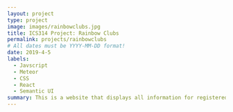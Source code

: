 ```yaml
---
layout: project
type: project
image: images/rainbowclubs.jpg
title: ICS314 Project: Rainbow Clubs
permalink: projects/rainbowclubs
# All dates must be YYYY-MM-DD format!
date: 2019-4-5
labels:
  - Javscript
  - Meteor
  - CSS
  - React
  - Semantic UI
summary: This is a website that displays all information for registered clubs at UH Manoa.  It also has functions that allows updating club information, review clubs, and moderator capabilities.
---
```


